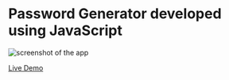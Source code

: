 # Password Generator developed using JavaScript
 
![screenshot of the app](https://raw.githubusercontent.com/praveenorugantitech/praveenorugantitech-javascript-projects/master/praveenorugantitech-password-generator/screenshot.PNG "Password Generator")


[Live Demo](https://praveenorugantitech.github.io/praveenorugantitech-javascript-projects/praveenorugantitech-password-generator/Demo)



